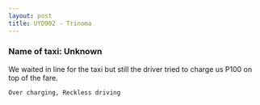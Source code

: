 ```yaml
---
layout: post
title: UYD902 - Trinoma
---
```


### Name of taxi: Unknown

We waited in line for the taxi but still the driver tried to charge us P100 on top of the fare.

```Over charging, Reckless driving```
